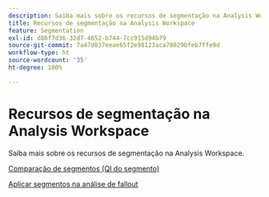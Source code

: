 ```yaml
---
description: Saiba mais sobre os recursos de segmentação na Analysis Workspace.
title: Recursos de segmentação na Analysis Workspace
feature: Segmentation
exl-id: d8bf7d36-32d7-4652-b744-7cc915d94b79
source-git-commit: 7a47d837eeae65f2e98123aca78029bfeb7ffe9d
workflow-type: ht
source-wordcount: '35'
ht-degree: 100%

---
```


# Recursos de segmentação na Analysis Workspace

Saiba mais sobre os recursos de segmentação na Analysis Workspace.

[Comparação de segmentos (QI do segmento)](https://experienceleague.adobe.com/docs/analytics/analyze/analysis-workspace/panels/segment-comparison/segment-comparison.html?lang=pt-BR)

[Aplicar segmentos na análise de fallout](https://experienceleague.adobe.com/docs/analytics/analyze/analysis-workspace/visualizations/fallout/compare-segments-fallout.html?lang=pt-BR)
